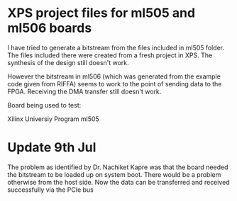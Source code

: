 XPS project files for ml505 and ml506 boards
===========================================

I have tried to generate a bitstream from the files included in ml505 folder. The files included there were created from a fresh project in XPS. The synthesis of the design still doesn't work.

However the bitstream in ml506 (which was generated from the example code given from RIFFA) seems to work to the point of sending data to the FPGA. Receiving the DMA transfer still doesn't work.


Board being used to test:

Xilinx Universiy Program ml505

Update 9th Jul
=======================================

The problem as identified by Dr. Nachiket Kapre was that the board needed the bitstream to be loaded up on system boot. There would be a problem otherwise from the host side. Now the data can be transferred and received successfully via the PCIe bus
